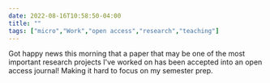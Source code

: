 ---date: 2022-08-16T10:58:50-04:00title: ""tags: ["micro","Work","open access","research","teaching"]---Got happy news this morning that a paper that may be one of the most important research projects I've worked on has been accepted into an open access journal! Making it hard to focus on my semester prep.